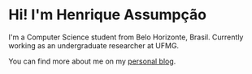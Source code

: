 # Hi! I'm Henrique Assumpção

I'm a Computer Science student from Belo Horizonte, Brasil. Currently working as an undergraduate researcher at UFMG.

You can find more about me on my [personal blog](https://henriqueassumpcao.github.io/).
